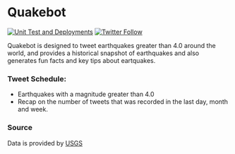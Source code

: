 # Quakebot
[![Unit Test and Deployments](https://github.com/dachosen1/nearquake/actions/workflows/workflow.yml/badge.svg)](https://github.com/dachosen1/nearquake/actions/workflows/workflow.yml)
[![Twitter Follow](https://img.shields.io/badge/%20-@__quakebot_-black?color=14171A&labelColor=00acee&logo=twitter&logoColor=ffffff)](https://twitter.com/quakebot_)

Quakebot is designed to tweet earthquakes greater than 4.0 around the world, and provides a historical snapshot of earthquakes and also generates fun facts and key tips about eartquakes. 

### Tweet Schedule:  
- Earthquakes with a magnitude greater than 4.0 
- Recap on the number of tweets that was recorded in the last day, month and week. 

### Source
Data is provided by [USGS](https://earthquake.usgs.gov)
